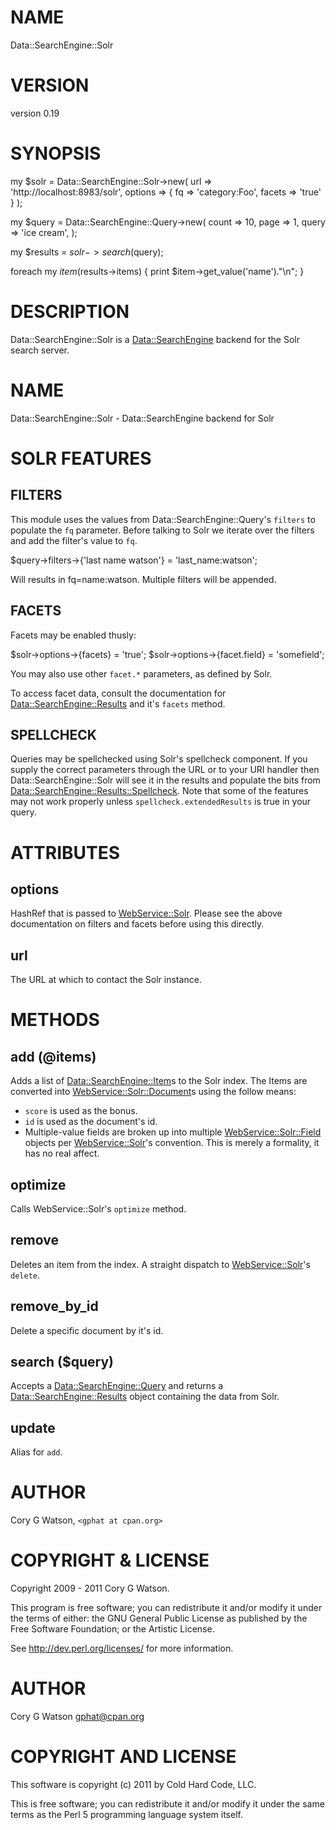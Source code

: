 # NAME

Data::SearchEngine::Solr

# VERSION

version 0.19

# SYNOPSIS

  my $solr = Data::SearchEngine::Solr->new(
    url => 'http://localhost:8983/solr',
    options => {
        fq => 'category:Foo',
        facets => 'true'
    }
  );

  my $query = Data::SearchEngine::Query->new(
    count => 10,
    page => 1,
    query => 'ice cream',
  );

  my $results = $solr->search($query);

  foreach my $item ($results->items) {
    print $item->get_value('name')."\n";
  }

# DESCRIPTION

Data::SearchEngine::Solr is a [Data::SearchEngine](http://search.cpan.org/perldoc?Data::SearchEngine) backend for the Solr
search server.

# NAME

Data::SearchEngine::Solr - Data::SearchEngine backend for Solr

# SOLR FEATURES

## FILTERS

This module uses the values from Data::SearchEngine::Query's `filters` to
populate the `fq` parameter.  Before talking to Solr we iterate over the
filters and add the filter's value to `fq`.

  $query->filters->{'last name watson'} = 'last_name:watson';

Will results in fq=name:watson.  Multiple filters will be appended.

## FACETS

Facets may be enabled thusly:

  $solr->options->{facets} = 'true';
  $solr->options->{facet.field} = 'somefield';

You may also use other `facet.*` parameters, as defined by Solr.

To access facet data, consult the documentation for
[Data::SearchEngine::Results](http://search.cpan.org/perldoc?Data::SearchEngine::Results) and it's `facets` method.

## SPELLCHECK

Queries may be spellchecked using Solr's spellcheck component. If you supply
the correct parameters through the URL or to your URI handler then
Data::SearchEngine::Solr will see it in the results and populate the bits from
[Data::SearchEngine::Results::Spellcheck](http://search.cpan.org/perldoc?Data::SearchEngine::Results::Spellcheck).  Note that some of the features
may not work properly unless `spellcheck.extendedResults` is true in your
query.

# ATTRIBUTES

## options

HashRef that is passed to [WebService::Solr](http://search.cpan.org/perldoc?WebService::Solr).  Please see the above
documentation on filters and facets before using this directly.

## url

The URL at which to contact the Solr instance.

# METHODS

## add (\@items)

Adds a list of [Data::SearchEngine::Item](http://search.cpan.org/perldoc?Data::SearchEngine::Item)s to the Solr index.  The Items
are converted into [WebService::Solr::Document](http://search.cpan.org/perldoc?WebService::Solr::Document)s using the follow means:

- `score` is used as the bonus.
- `id` is used as the document's id.
- Multiple-value fields are broken up into multiple
[WebService::Solr::Field](http://search.cpan.org/perldoc?WebService::Solr::Field) objects per [WebService::Solr](http://search.cpan.org/perldoc?WebService::Solr)'s convention.  This
is merely a formality, it has no real affect.

## optimize

Calls WebService::Solr's `optimize` method.

## remove

Deletes an item from the index.  A straight dispatch to [WebService::Solr](http://search.cpan.org/perldoc?WebService::Solr)'s
`delete`.

## remove_by_id

Delete a specific document by it's id.

## search ($query)

Accepts a [Data::SearchEngine::Query](http://search.cpan.org/perldoc?Data::SearchEngine::Query) and returns a
[Data::SearchEngine::Results](http://search.cpan.org/perldoc?Data::SearchEngine::Results) object containing the data from Solr.

## update

Alias for `add`.

# AUTHOR

Cory G Watson, `<gphat at cpan.org>`

# COPYRIGHT & LICENSE

Copyright 2009 - 2011 Cory G Watson.

This program is free software; you can redistribute it and/or modify it
under the terms of either: the GNU General Public License as published
by the Free Software Foundation; or the Artistic License.

See http://dev.perl.org/licenses/ for more information.

# AUTHOR

Cory G Watson <gphat@cpan.org>

# COPYRIGHT AND LICENSE

This software is copyright (c) 2011 by Cold Hard Code, LLC.

This is free software; you can redistribute it and/or modify it under
the same terms as the Perl 5 programming language system itself.